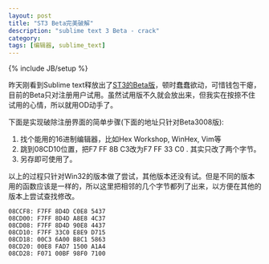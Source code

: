 ```yaml
---
layout: post
title: "ST3 Beta完美破解"
description: "sublime text 3 Beta - crack"
category: 
tags: [编辑器, sublime_text]
---
```

{% include JB/setup %}

昨天刚看到Sublime text释放出了[ST3的Beta版](http://www.sublimetext.com/3)，顿时蠢蠢欲动，可惜钱包干瘪， 目前的Beta只对注册用户试用。虽然试用版不久就会放出来，但我实在按捺不住试用的心情，所以就用OD动手了。

下面是实现破除注册界面的简单步骤(下面的地址只针对Beta3008版):

1. 找个能用的16进制编辑器，比如Hex Workshop, WinHex, Vim等
2. 跳到08CD10位置，把F7 FF 8B C3改为F7 FF 33 C0 . 其实只改了两个字节。
3. 另存即可使用了。

以上的过程只针对Win32的版本做了尝试，其他版本还没有试。但是不同的版本用的函数应该是一样的，所以这里把相邻的几个字节都列了出来，以方便在其他的版本上尝试查找修改。

	08CCF8: F7FF 8D4D C0E8 5437
	08CD00: F7FF 8D4D A8E8 4C37
	08CD08: F7FF 8D4D 90E8 4437
	08CD10: F7FF 33C0 E8E9 D715
	08CD18: 00C3 6A00 B8C1 5863
	08CD20: 00E8 FAD7 1500 A1A4
	08CD28: F071 00BF 98F0 7100

